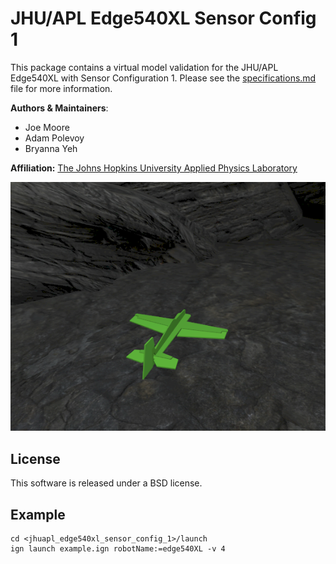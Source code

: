 # JHU/APL Edge540XL Sensor Config 1
This package contains a virtual model validation for the JHU/APL Edge540XL with Sensor Configuration 1. Please see the [specifications.md](specifications.md) file for more information.

**Authors & Maintainers**:

*  Joe Moore
*  Adam Polevoy
*  Bryanna Yeh

**Affiliation:** [The Johns Hopkins University Applied Physics Laboratory](https://www.jhuapl.edu/)

[![JHU/APL Edge540XL](doc/edge540xl.png)](doc/edge540xl.png)

## License
This software is released under a BSD license.

## Example
```
cd <jhuapl_edge540xl_sensor_config_1>/launch
ign launch example.ign robotName:=edge540XL -v 4
```